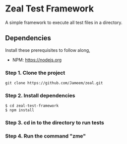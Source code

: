 # Zeal Test Framework

A simple framework to execute all test files in a directory.

## Dependencies

Install these prerequisites to follow along,

- NPM: https://nodejs.org

### Step 1. Clone the project

```
git clone https://github.com/Jameem/zeal.git
```
### Step 2. Install dependencies

```
$ cd zeal-test-framework
$ npm install
```
### Step 3. cd in to the directory to run tests

### Step 4. Run the command "zme"


